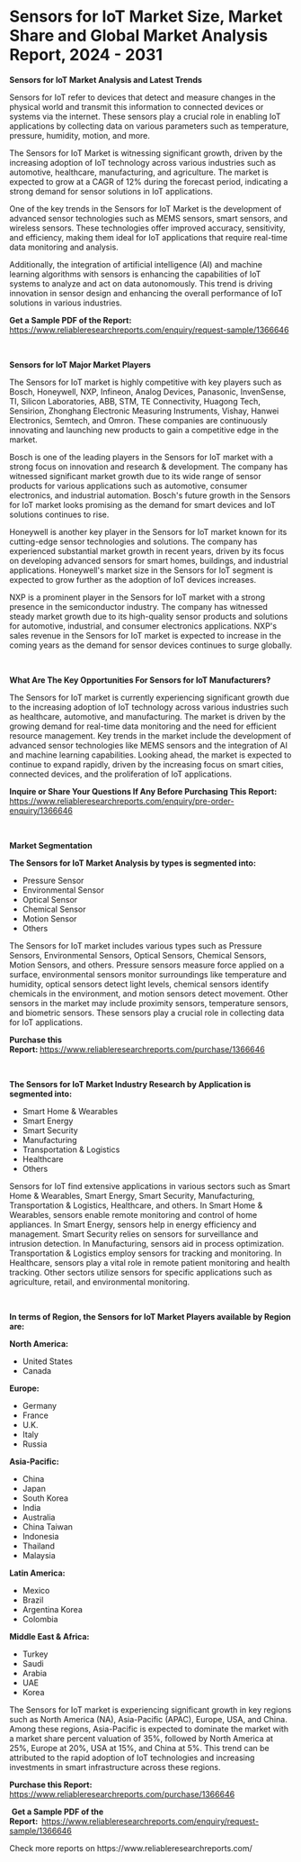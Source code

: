 <p><h1>Sensors for IoT Market Size, Market Share and Global Market Analysis Report, 2024 - 2031</h1></p><p><strong>Sensors for IoT Market Analysis and Latest Trends</strong></p>
<p><p>Sensors for IoT refer to devices that detect and measure changes in the physical world and transmit this information to connected devices or systems via the internet. These sensors play a crucial role in enabling IoT applications by collecting data on various parameters such as temperature, pressure, humidity, motion, and more.</p><p>The Sensors for IoT Market is witnessing significant growth, driven by the increasing adoption of IoT technology across various industries such as automotive, healthcare, manufacturing, and agriculture. The market is expected to grow at a CAGR of 12% during the forecast period, indicating a strong demand for sensor solutions in IoT applications.</p><p>One of the key trends in the Sensors for IoT Market is the development of advanced sensor technologies such as MEMS sensors, smart sensors, and wireless sensors. These technologies offer improved accuracy, sensitivity, and efficiency, making them ideal for IoT applications that require real-time data monitoring and analysis.</p><p>Additionally, the integration of artificial intelligence (AI) and machine learning algorithms with sensors is enhancing the capabilities of IoT systems to analyze and act on data autonomously. This trend is driving innovation in sensor design and enhancing the overall performance of IoT solutions in various industries.</p></p>
<p><strong>Get a Sample PDF of the Report:&nbsp;</strong> <a href="https://www.reliableresearchreports.com/enquiry/request-sample/1366646">https://www.reliableresearchreports.com/enquiry/request-sample/1366646</a></p>
<p>&nbsp;</p>
<p><strong>Sensors for IoT Major Market Players</strong></p>
<p><p>The Sensors for IoT market is highly competitive with key players such as Bosch, Honeywell, NXP, Infineon, Analog Devices, Panasonic, InvenSense, TI, Silicon Laboratories, ABB, STM, TE Connectivity, Huagong Tech, Sensirion, Zhonghang Electronic Measuring Instruments, Vishay, Hanwei Electronics, Semtech, and Omron. These companies are continuously innovating and launching new products to gain a competitive edge in the market.</p><p>Bosch is one of the leading players in the Sensors for IoT market with a strong focus on innovation and research & development. The company has witnessed significant market growth due to its wide range of sensor products for various applications such as automotive, consumer electronics, and industrial automation. Bosch's future growth in the Sensors for IoT market looks promising as the demand for smart devices and IoT solutions continues to rise.</p><p>Honeywell is another key player in the Sensors for IoT market known for its cutting-edge sensor technologies and solutions. The company has experienced substantial market growth in recent years, driven by its focus on developing advanced sensors for smart homes, buildings, and industrial applications. Honeywell's market size in the Sensors for IoT segment is expected to grow further as the adoption of IoT devices increases.</p><p>NXP is a prominent player in the Sensors for IoT market with a strong presence in the semiconductor industry. The company has witnessed steady market growth due to its high-quality sensor products and solutions for automotive, industrial, and consumer electronics applications. NXP's sales revenue in the Sensors for IoT market is expected to increase in the coming years as the demand for sensor devices continues to surge globally.</p></p>
<p>&nbsp;</p>
<p><strong>What Are The Key Opportunities For Sensors for IoT Manufacturers?</strong></p>
<p><p>The Sensors for IoT market is currently experiencing significant growth due to the increasing adoption of IoT technology across various industries such as healthcare, automotive, and manufacturing. The market is driven by the growing demand for real-time data monitoring and the need for efficient resource management. Key trends in the market include the development of advanced sensor technologies like MEMS sensors and the integration of AI and machine learning capabilities. Looking ahead, the market is expected to continue to expand rapidly, driven by the increasing focus on smart cities, connected devices, and the proliferation of IoT applications.</p></p>
<p><strong>Inquire or Share Your Questions If Any Before Purchasing This Report:</strong> <a href="https://www.reliableresearchreports.com/enquiry/pre-order-enquiry/1366646">https://www.reliableresearchreports.com/enquiry/pre-order-enquiry/1366646</a></p>
<p>&nbsp;</p>
<p><strong>Market Segmentation</strong></p>
<p><strong>The Sensors for IoT Market Analysis by types is segmented into:</strong></p>
<p><ul><li>Pressure Sensor</li><li>Environmental Sensor</li><li>Optical Sensor</li><li>Chemical Sensor</li><li>Motion Sensor</li><li>Others</li></ul></p>
<p><p>The Sensors for IoT market includes various types such as Pressure Sensors, Environmental Sensors, Optical Sensors, Chemical Sensors, Motion Sensors, and others. Pressure sensors measure force applied on a surface, environmental sensors monitor surroundings like temperature and humidity, optical sensors detect light levels, chemical sensors identify chemicals in the environment, and motion sensors detect movement. Other sensors in the market may include proximity sensors, temperature sensors, and biometric sensors. These sensors play a crucial role in collecting data for IoT applications.</p></p>
<p><strong>Purchase this Report:&nbsp;</strong><a href="https://www.reliableresearchreports.com/purchase/1366646">https://www.reliableresearchreports.com/purchase/1366646</a></p>
<p>&nbsp;</p>
<p><strong>The Sensors for IoT Market Industry Research by Application is segmented into:</strong></p>
<p><ul><li>Smart Home & Wearables</li><li>Smart Energy</li><li>Smart Security</li><li>Manufacturing</li><li>Transportation & Logistics</li><li>Healthcare</li><li>Others</li></ul></p>
<p><p>Sensors for IoT find extensive applications in various sectors such as Smart Home & Wearables, Smart Energy, Smart Security, Manufacturing, Transportation & Logistics, Healthcare, and others. In Smart Home & Wearables, sensors enable remote monitoring and control of home appliances. In Smart Energy, sensors help in energy efficiency and management. Smart Security relies on sensors for surveillance and intrusion detection. In Manufacturing, sensors aid in process optimization. Transportation & Logistics employ sensors for tracking and monitoring. In Healthcare, sensors play a vital role in remote patient monitoring and health tracking. Other sectors utilize sensors for specific applications such as agriculture, retail, and environmental monitoring.</p></p>
<p>&nbsp;</p>
<p><strong>In terms of Region, the Sensors for IoT Market Players available by Region are:</strong></p>
<p>
    <p> <strong> North America: </strong>
        <ul>
            <li>United States</li>
            <li>Canada</li>
        </ul>
        </p> 
    <p> <strong> Europe: </strong>
        <ul>
            <li>Germany</li>
            <li>France</li>
            <li>U.K.</li>
            <li>Italy</li>
            <li>Russia</li>
        </ul>
        </p> 
    <p> <strong> Asia-Pacific: </strong>
        <ul>
            <li>China</li>
            <li>Japan</li>
            <li>South Korea</li>
            <li>India</li>
            <li>Australia</li>
            <li>China Taiwan</li>
            <li>Indonesia</li>
            <li>Thailand</li>
            <li>Malaysia</li>
        </ul>
        </p> 
    <p> <strong> Latin America: </strong>
        <ul>
            <li>Mexico</li>
            <li>Brazil</li>
            <li>Argentina Korea</li>
            <li>Colombia</li>
        </ul>
        </p> 
    <p> <strong> Middle East & Africa: </strong>
        <ul>
            <li>Turkey</li>
            <li>Saudi</li>
            <li>Arabia</li>
            <li>UAE</li>
            <li>Korea</li>
        </ul>
    </p>
    </p>
<p><p>The Sensors for IoT market is experiencing significant growth in key regions such as North America (NA), Asia-Pacific (APAC), Europe, USA, and China. Among these regions, Asia-Pacific is expected to dominate the market with a market share percent valuation of 35%, followed by North America at 25%, Europe at 20%, USA at 15%, and China at 5%. This trend can be attributed to the rapid adoption of IoT technologies and increasing investments in smart infrastructure across these regions.</p></p>
<p><strong>Purchase this Report: </strong><a href="https://www.reliableresearchreports.com/purchase/1366646">https://www.reliableresearchreports.com/purchase/1366646</a></p>
<p>&nbsp;<strong>Get a Sample PDF of the Report:&nbsp;&nbsp;</strong><a href="https://www.reliableresearchreports.com/enquiry/request-sample/1366646">https://www.reliableresearchreports.com/enquiry/request-sample/1366646</a></p>
<p><strong></strong></p>
<p>Check more reports on https://www.reliableresearchreports.com/</p>